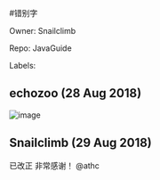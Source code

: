 #错别字

Owner: Snailclimb

Repo: JavaGuide

Labels: 

## echozoo (28 Aug 2018)

![image](https://user-images.githubusercontent.com/31514047/44731734-72e46100-ab16-11e8-93b4-eb3d38841fd1.png)


## Snailclimb (29 Aug 2018)

已改正 非常感谢！ @athc 

